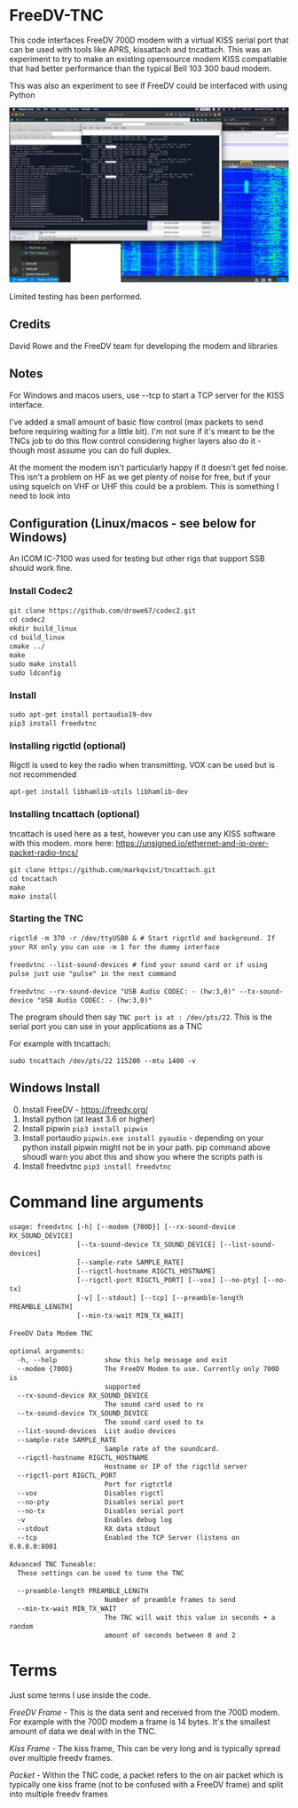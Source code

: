 FreeDV-TNC
==


This code interfaces FreeDV 700D modem with a virtual KISS serial port that can be used with tools like APRS, kissattach and tncattach. This was an experiment to try to make an existing opensource modem KISS compatiable that had better performance than the typical Bell 103 300 baud modem.

This was also an experiment to see if FreeDV could be interfaced with using Python

![Waterfall showing freedv-tnc operating](./example.jpeg)


Limited testing has been performed.

Credits
--
David Rowe and the FreeDV team for developing the modem and libraries 

Notes
--
For Windows and macos users, use --tcp to start a TCP server for the KISS interface.

I've added a small amount of basic flow control (max packets to send before requiring waiting for a little bit). I'm not sure if it's meant to be the TNCs job to do this flow control considering higher layers also do it - though most assume you can do full duplex.

At the moment the modem isn't particularly happy if it doesn't get fed noise. This isn't a problem on HF as we get plenty of noise for free, but if your using squelch on VHF or UHF this could be a problem. This is something I need to look into

Configuration (Linux/macos - see below for Windows)
--

An ICOM IC-7100 was used for testing but other rigs that support SSB should work fine.

### Install Codec2
```
git clone https://github.com/drowe67/codec2.git
cd codec2
mkdir build_linux
cd build_linux
cmake ../
make
sudo make install
sudo ldconfig
```

### Install
```
sudo apt-get install portaudio19-dev
pip3 install freedvtnc
```

### Installing rigctld (optional)
Rigctl is used to key the radio when transmitting. VOX can be used but is not recommended
```
apt-get install libhamlib-utils libhamlib-dev
```

### Installing tncattach (optional)
tncattach is used here as a test, however you can use any KISS software with this modem.
more here: https://unsigned.io/ethernet-and-ip-over-packet-radio-tncs/
```
git clone https://github.com/markqvist/tncattach.git
cd tncattach
make
make install
```

### Starting the TNC
```
rigctld -m 370 -r /dev/ttyUSB0 & # Start rigctld and background. If your RX only you can use -m 1 for the dummy interface

freedvtnc --list-sound-devices # find your sound card or if using pulse just use "pulse" in the next command

freedvtnc --rx-sound-device "USB Audio CODEC: - (hw:3,0)" --tx-sound-device "USB Audio CODEC: - (hw:3,0)" 
```

The program should then say `TNC port is at : /dev/pts/22`. This is the serial port you can use in your applications as a TNC

For example with tncattach:
```
sudo tncattach /dev/pts/22 115200 --mtu 1400 -v
```

Windows Install
--

0. Install FreeDV - https://freedv.org/
1. Install python (at least 3.6 or higher)
2. Install pipwin `pip3 install pipwin`
3. Install portaudio `pipwin.exe install pyaudio` - depending on your python install pipwin might not be in your path. pip command above shoudl warn you abot this and show you where the scripts path is
4. Install freedvtnc `pip3 install freedvtnc`

Command line arguments
==
```
usage: freedvtnc [-h] [--modem {700D}] [--rx-sound-device RX_SOUND_DEVICE]
                 [--tx-sound-device TX_SOUND_DEVICE] [--list-sound-devices]
                 [--sample-rate SAMPLE_RATE]
                 [--rigctl-hostname RIGCTL_HOSTNAME]
                 [--rigctl-port RIGCTL_PORT] [--vox] [--no-pty] [--no-tx]
                 [-v] [--stdout] [--tcp] [--preamble-length PREAMBLE_LENGTH]
                 [--min-tx-wait MIN_TX_WAIT]

FreeDV Data Modem TNC

optional arguments:
  -h, --help            show this help message and exit
  --modem {700D}        The FreeDV Modem to use. Currently only 700D is
                        supported
  --rx-sound-device RX_SOUND_DEVICE
                        The sound card used to rx
  --tx-sound-device TX_SOUND_DEVICE
                        The sound card used to tx
  --list-sound-devices  List audio devices
  --sample-rate SAMPLE_RATE
                        Sample rate of the soundcard.
  --rigctl-hostname RIGCTL_HOSTNAME
                        Hostname or IP of the rigctld server
  --rigctl-port RIGCTL_PORT
                        Port for rigtctld
  --vox                 Disables rigctl
  --no-pty              Disables serial port
  --no-tx               Disables serial port
  -v                    Enables debug log
  --stdout              RX data stdout
  --tcp                 Enabled the TCP Server (listens on 0.0.0.0:8001

Advanced TNC Tuneable:
  These settings can be used to tune the TNC

  --preamble-length PREAMBLE_LENGTH
                        Number of preamble frames to send
  --min-tx-wait MIN_TX_WAIT
                        The TNC will wait this value in seconds + a random
                        amount of seconds between 0 and 2

```


Terms
==
Just some terms I use inside the code.


*FreeDV Frame* - This is the data sent and received from the 700D modem. For example with the 700D modem a frame is 14 bytes. It's the smallest amount of data we deal with in the TNC.

*Kiss Frame* - The kiss frame, This can be very long and is typically spread over multiple freedv frames.

*Packet* - Within the TNC code, a packet refers to the on air packet which is typically one kiss frame (not to be confused with a FreeDV frame) and split into multiple freedv frames

